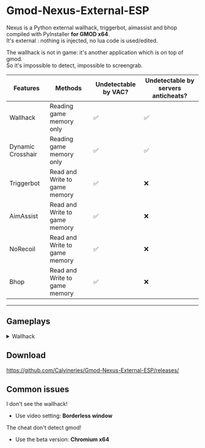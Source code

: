 # Gmod-Nexus-External-ESP  
Nexus is a Python external wallhack, triggerbot, aimassist and bhop compiled with PyInstaller **for GMOD x64**.  
It's external : nothing is injected, no lua code is used/edited.  
  
The wallhack is not in game: it's another application which is on top of gmod.  
So it's impossible to detect, impossible to screengrab.  

|Features|Methods|Undetectable by VAC?|Undetectable by servers anticheats?
|-|-|-|-|
Wallhack|Reading game memory only|✅|✅
Dynamic Crosshair|Reading game memory only|✅|✅
Triggerbot|Read and Write to game memory|✅|❌
AimAssist|Read and Write to game memory|✅|❌
NoRecoil|Read and Write to game memory|✅|❌
Bhop|Read and Write to game memory|✅|❌
---

## Gameplays
<details>
<summary>Wallhack</summary>
https://www.youtube.com/watch?v=-FNxdR3HOYo
</details>  
  
## Download
https://github.com/Calvineries/Gmod-Nexus-External-ESP/releases/
  
## Common issues
I don't see the wallhack!  
- Use video setting: **Borderless window**

The cheat don't detect gmod!  
- Use the beta version: **Chromium x64**

